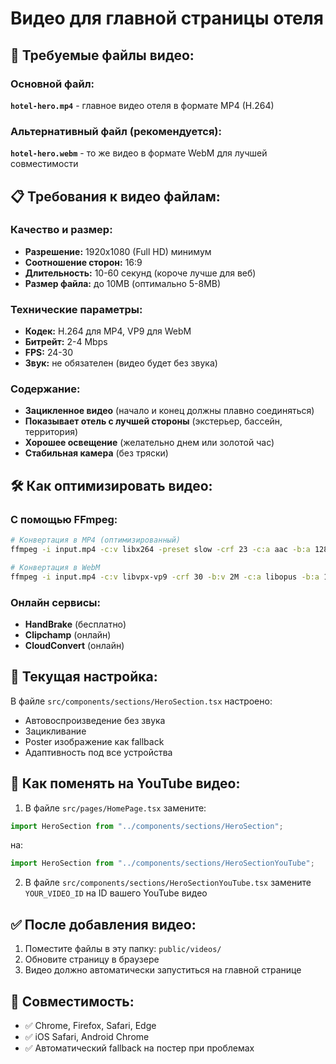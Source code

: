# Видео для главной страницы отеля

## 📁 Требуемые файлы видео:

### Основной файл:

**`hotel-hero.mp4`** - главное видео отеля в формате MP4 (H.264)

### Альтернативный файл (рекомендуется):

**`hotel-hero.webm`** - то же видео в формате WebM для лучшей совместимости

## 📋 Требования к видео файлам:

### Качество и размер:

- **Разрешение:** 1920x1080 (Full HD) минимум
- **Соотношение сторон:** 16:9
- **Длительность:** 10-60 секунд (короче лучше для веб)
- **Размер файла:** до 10MB (оптимально 5-8MB)

### Технические параметры:

- **Кодек:** H.264 для MP4, VP9 для WebM
- **Битрейт:** 2-4 Mbps
- **FPS:** 24-30
- **Звук:** не обязателен (видео будет без звука)

### Содержание:

- **Зацикленное видео** (начало и конец должны плавно соединяться)
- **Показывает отель с лучшей стороны** (экстерьер, бассейн, территория)
- **Хорошее освещение** (желательно днем или золотой час)
- **Стабильная камера** (без тряски)

## 🛠️ Как оптимизировать видео:

### С помощью FFmpeg:

```bash
# Конвертация в MP4 (оптимизированный)
ffmpeg -i input.mp4 -c:v libx264 -preset slow -crf 23 -c:a aac -b:a 128k -movflags +faststart -vf scale=1920:1080 hotel-hero.mp4

# Конвертация в WebM
ffmpeg -i input.mp4 -c:v libvpx-vp9 -crf 30 -b:v 2M -c:a libopus -b:a 128k -vf scale=1920:1080 hotel-hero.webm
```

### Онлайн сервисы:

- **HandBrake** (бесплатно)
- **Clipchamp** (онлайн)
- **CloudConvert** (онлайн)

## 🎯 Текущая настройка:

В файле `src/components/sections/HeroSection.tsx` настроено:

- Автовоспроизведение без звука
- Зацикливание
- Poster изображение как fallback
- Адаптивность под все устройства

## 🔄 Как поменять на YouTube видео:

1. В файле `src/pages/HomePage.tsx` замените:

```javascript
import HeroSection from "../components/sections/HeroSection";
```

на:

```javascript
import HeroSection from "../components/sections/HeroSectionYouTube";
```

2. В файле `src/components/sections/HeroSectionYouTube.tsx` замените `YOUR_VIDEO_ID` на ID вашего YouTube видео

## ✅ После добавления видео:

1. Поместите файлы в эту папку: `public/videos/`
2. Обновите страницу в браузере
3. Видео должно автоматически запуститься на главной странице

## 📱 Совместимость:

- ✅ Chrome, Firefox, Safari, Edge
- ✅ iOS Safari, Android Chrome
- ✅ Автоматический fallback на постер при проблемах
